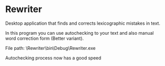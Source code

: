 # Rewriter
Desktop application that finds and corrects lexicographic mistakes in text.

In this program you can use autochecking to your text and also manual word correction form (Better variant).

File path: \Rewriter\bin\Debug\Rewriter.exe


Autochecking process now has a good speed
